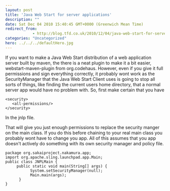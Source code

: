 ```yaml
---
layout: post
title: 'Java Web Start for server applications'
description: ""
date: Sat Dec 04 2010 15:40:45 GMT+0000 (Greenwich Mean Time)
redirect_from: 
            - http://blog.tfd.co.uk/2010/12/04/java-web-start-for-server-applications/
categories: "Uncategorized"
hero: ../../../defaultHero.jpg
---
```

If you want to make a Java Web Start distribution of a web application server built by maven, the there is a neat plugin to make it a bit easier, webstart-maven-plugin from org.codehaus. However, even if you give it full permissions and sign everything correctly, it probably wont work as the SecurityManager that the Java Web Start Client uses is going to stop all sorts of things, like finding the current users home directory, that a normal server app would have no problem with. So, first make certain that you have

```
<security>    
   <all-permissions/>
</security>
```

In the jnlp file.

That will give you just enough permissions to replace the security manger on the main class. If you do this before chaining to your real main class you probably wont have to change you app. All of this assumes that you app doesn't actively do something with its own security manager and policy file.

```
package org.sakaiproject.nakamura.app;
import org.apache.sling.launchpad.app.Main;
public class JNPLMain {  
     public static void main(String[] args) {
           System.setSecurityManager(null);
           Main.main(args);        
      }
}
```
